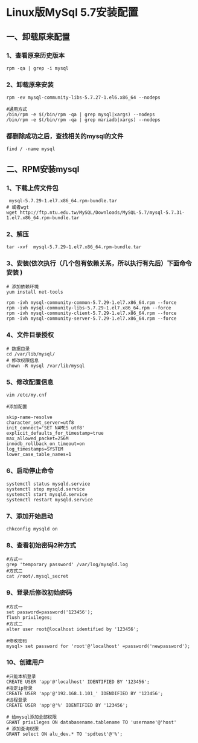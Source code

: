 # Linux版MySql 5.7安装配置
## 一、卸载原来配置
### 1、查看原来历史版本

```
rpm -qa | grep -i mysql
```
### 2、卸载原来安装
```
rpm -ev mysql-community-libs-5.7.27-1.el6.x86_64 --nodeps

#通用方式
/bin/rpm -e $(/bin/rpm -qa | grep mysql|xargs) --nodeps
/bin/rpm -e $(/bin/rpm -qa | grep mariadb|xargs) --nodeps
```
### 都删除成功之后，查找相关的mysql的文件

```
find / -name mysql
```
## 二、RPM安装mysql
### 1、下载上传文件包

```
 mysql-5.7.29-1.el7.x86_64.rpm-bundle.tar
# 或者wgt
wget http://ftp.ntu.edu.tw/MySQL/Downloads/MySQL-5.7/mysql-5.7.31-1.el7.x86_64.rpm-bundle.tar
```
### 2、解压
```
tar -xvf  mysql-5.7.29-1.el7.x86_64.rpm-bundle.tar
```
### 3、安装(依次执行（几个包有依赖关系，所以执行有先后）下面命令安装 )
```
# 添加依赖环境
yum install net-tools 
```
```
rpm -ivh mysql-community-common-5.7.29-1.el7.x86_64.rpm --force 
rpm -ivh mysql-community-libs-5.7.29-1.el7.x86_64.rpm --force 
rpm -ivh mysql-community-client-5.7.29-1.el7.x86_64.rpm --force
rpm -ivh mysql-community-server-5.7.29-1.el7.x86_64.rpm --force
```
### 4、文件目录授权

```
# 数据目录
cd /var/lib/mysql/
# 修改权限信息
chown -R mysql /var/lib/mysql
```

### 5、修改配置信息

```
vim /etc/my.cnf

#添加配置

skip-name-resolve
character_set_server=utf8
init_connect='SET NAMES utf8'
explicit_defaults_for_timestamp=true
max_allowed_packet=256M
innodb_rollback_on_timeout=on
log_timestamps=SYSTEM
lower_case_table_names=1
```
### 6、启动停止命令

```
systemctl status mysqld.service
systemctl stop mysqld.service
systemctl start mysqld.service
systemctl restart mysqld.service
```
### 7、添加开始启动

```
chkconfig mysqld on
```
### 8、查看初始密码2种方式

```
#方式一
grep 'temporary password' /var/log/mysqld.log 
#方式二
cat /root/.mysql_secret
```
### 9、登录后修改初始密码


```
#方式一
set password=password('123456');
flush privileges;
#方式二
alter user root@localhost identified by '123456';

#修改密码
mysql> set password for 'root'@'localhost' =password('newpassword');
```
### 10、创建用户

```
#只能本机登录
CREATE USER 'app'@'localhost' IDENTIFIED BY '123456';
#指定ip登录
CREATE USER 'app'@'192.168.1.101_' IDENDIFIED BY '123456';
#远程登录
CREATE USER 'app'@'%' IDENTIFIED BY '123456';

# 给mysql添加全部权限
GRANT privileges ON databasename.tablename TO 'username'@'host'
# 添加查询权限
GRANT select ON alu_dev.* TO 'spdtest'@'%';
```
